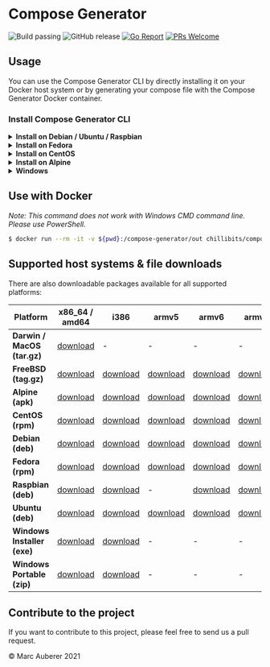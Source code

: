 # Compose Generator
![Build passing](https://github.com/marcauberer/compose-generator/workflows/Go%20CI/badge.svg)
![GitHub release](https://img.shields.io/github/v/release/marcauberer/compose-generator?include_prereleases)
[![Go Report](https://goreportcard.com/badge/github.com/marcauberer/compose-generator)](https://goreportcard.com/report/github.com/marcauberer/compose-generator)
[![PRs Welcome](https://img.shields.io/badge/PRs-welcome-brightgreen.svg?style=flat-square)](http://makeapullrequest.com)

## Usage
You can use the Compose Generator CLI by directly installing it on your Docker host system or by generating your compose file with the Compose Generator Docker container.

### Install Compose Generator CLI
<details><summary><b>Install on Debian / Ubuntu / Raspbian</b></summary>
<p>

### Install
```sh
$ sudo apt-get update
$ sudo apt-get install apt-transport-https ca-certificates curl \
    gnupg-agent software-properties-common lsb-release
$ curl -fsSL https://repo.chillibits.com/artifactory/debian/gpg | \
    sudo apt-key add -
$ sudo add-apt-repository "deb https://repo.chillibits.com/artifactory/debian \
    $(lsb_release -cs) main"
$ sudo sudo apt-get update
$ sudo apt-get install compose-generator
```
### Use
```sh
$ compose-generator
```

</p>
</details>

<details><summary><b>Install on Fedora</b></summary>
<p>

### Install
```sh
$ sudo dnf -y install dnf-plugins-core
$ sudo dnf config-manager --add-repo \
    https://repo.chillibits.com/artifactory/rpm/chillibits.repo
$ sudo dnf install compose-generator
```
### Use
```sh
$ compose-generator
```

</p>
</details>

<details><summary><b>Install on CentOS</b></summary>
<p>

### Install
```sh
$ sudo yum install -y yum-utils
$ sudo yum-config-manager --add-repo \
    https://repo.chillibits.com/artifactory/rpm/chillibits.repo
$ sudo yum install compose-generator
```
### Use
```sh
$ compose-generator
```

</p>
</details>

<details><summary><b>Install on Alpine</b></summary>
<p>

### Install
```sh
$ apk update
$ sh -c "echo 'https://repo.chillibits.com/artifactory/alpine/$(cat \
    /etc/os-release | grep VERSION_ID | cut -d "=" -f2 | cut -d "." \
    -f1,2)/main'" >> /etc/apk/repositories
$ wget -O /etc/apk/keys/alpine.rsa.pub \
    https://repo.chillibits.com/artifactory/alpine/alpine.rsa.pub
$ apk add compose-generator
```
If there occure any errors on the last step, please try the following instead
```sh
$ apk add compose-generator --allow-untrusted
```
### Use
```sh
$ compose-generator
```

</p>
</details>

<details><summary><b>Windows</b></summary>
<p>

### Install
Compose Generator gets distributed for Windows via the new Windows package manager called [winget](https://github.com/microsoft/winget-cli). In the future, winget will be available for download in the Microsoft Store. Currently, the easiest way to install winget is, to download it manually from GitHub. Visit the [installation instruction](https://github.com/microsoft/winget-cli#installing-the-client) from Microsoft. <br>
As soon as the Windows package manager is installed on your Windows machine, you can open powershell and execute this installation command: <br>
```sh
$ winget install ChilliBits.ComposeGenerator
```
After installing Compose Generator, you should restart your powershell instance to make it reload the available commands.
### Use
```sh
$ compose-generator
```
    
</p>
</details>

## Use with Docker
*Note: This command does not work with Windows CMD command line. Please use PowerShell.*

```sh
$ docker run --rm -it -v ${pwd}:/compose-generator/out chillibits/compose-generator
```

## Supported host systems & file downloads
There are also downloadable packages available for all supported platforms:

| **Platform**                | **x86_64 / amd64**                                                                     | **i386**                                                                             | **armv5**                                                                              | **armv6**                                                                              | **armv7**                                                                              | **arm64**                                                                              |
|-----------------------------|----------------------------------------------------------------------------------------|--------------------------------------------------------------------------------------|----------------------------------------------------------------------------------------|----------------------------------------------------------------------------------------|----------------------------------------------------------------------------------------|----------------------------------------------------------------------------------------|
| **Darwin / MacOS (tar.gz)** | [download](../../releases/download/0.1.0/compose-generator_0.1.0_darwin_amd64.tar.gz)  | -                                                                                    | -                                                                                      | -                                                                                      | -                                                                                      | -                                                                                      |
| **FreeBSD (tag.gz)**        | [download](../../releases/download/0.1.0/compose-generator_0.1.0_freebsd_amd64.tar.gz) | [download](../../releases/download/0.1.0/compose-generator_0.1.0_freebsd_386.tar.gz) | [download](../../releases/download/0.1.0/compose-generator_0.1.0_freebsd_armv5.tar.gz) | [download](../../releases/download/0.1.0/compose-generator_0.1.0_freebsd_armv6.tar.gz) | [download](../../releases/download/0.1.0/compose-generator_0.1.0_freebsd_armv7.tar.gz) | [download](../../releases/download/0.1.0/compose-generator_0.1.0_freebsd_arm64.tar.gz) |
| **Alpine (apk)**            | [download](../../releases/download/0.1.0/compose-generator_0.1.0_linux_amd64.apk)      | [download](../../releases/download/0.1.0/compose-generator_0.1.0_linux_386.apk)      | [download](../../releases/download/0.1.0/compose-generator_0.1.0_linux_armv5.apk)      | [download](../../releases/download/0.1.0/compose-generator_0.1.0_linux_armv6.apk)      | [download](../../releases/download/0.1.0/compose-generator_0.1.0_linux_armv7.apk)      | [download](../../releases/download/0.1.0/compose-generator_0.1.0_linux_arm64.apk)      |
| **CentOS (rpm)**            | [download](../../releases/download/0.1.0/compose-generator_0.1.0_linux_amd64.rpm)      | [download](../../releases/download/0.1.0/compose-generator_0.1.0_linux_386.rpm)      | [download](../../releases/download/0.1.0/compose-generator_0.1.0_linux_armv5.rpm)      | [download](../../releases/download/0.1.0/compose-generator_0.1.0_linux_armv6.rpm)      | [download](../../releases/download/0.1.0/compose-generator_0.1.0_linux_armv7.rpm)      | [download](../../releases/download/0.1.0/compose-generator_0.1.0_linux_arm64.rpm)      |
| **Debian (deb)**            | [download](../../releases/download/0.1.0/compose-generator_0.1.0_linux_amd64.deb)      | [download](../../releases/download/0.1.0/compose-generator_0.1.0_linux_386.deb)      | [download](../../releases/download/0.1.0/compose-generator_0.1.0_linux_armv5.deb)      | [download](../../releases/download/0.1.0/compose-generator_0.1.0_linux_armv6.deb)      | [download](../../releases/download/0.1.0/compose-generator_0.1.0_linux_armv7.deb)      | [download](../../releases/download/0.1.0/compose-generator_0.1.0_linux_arm64.deb)      |
| **Fedora (rpm)**            | [download](../../releases/download/0.1.0/compose-generator_0.1.0_linux_amd64.rpm)      | [download](../../releases/download/0.1.0/compose-generator_0.1.0_linux_386.rpm)      | [download](../../releases/download/0.1.0/compose-generator_0.1.0_linux_armv5.rpm)      | [download](../../releases/download/0.1.0/compose-generator_0.1.0_linux_armv6.rpm)      | [download](../../releases/download/0.1.0/compose-generator_0.1.0_linux_armv7.rpm)      | [download](../../releases/download/0.1.0/compose-generator_0.1.0_linux_arm64.rpm)      |
| **Raspbian (deb)**          | [download](../../releases/download/0.1.0/compose-generator_0.1.0_linux_amd64.deb)      | [download](../../releases/download/0.1.0/compose-generator_0.1.0_linux_386.deb)      | -                                                                                      | [download](../../releases/download/0.1.0/compose-generator_0.1.0_linux_armv6.deb)      | [download](../../releases/download/0.1.0/compose-generator_0.1.0_linux_armv7.deb)      | [download](../../releases/download/0.1.0/compose-generator_0.1.0_linux_arm64.deb)      |
| **Ubuntu (deb)**            | [download](../../releases/download/0.1.0/compose-generator_0.1.0_linux_amd64.deb)      | [download](../../releases/download/0.1.0/compose-generator_0.1.0_linux_386.deb)      | [download](../../releases/download/0.1.0/compose-generator_0.1.0_linux_armv5.deb)      | [download](../../releases/download/0.1.0/compose-generator_0.1.0_linux_armv6.deb)      | [download](../../releases/download/0.1.0/compose-generator_0.1.0_linux_armv7.deb)      | [download](../../releases/download/0.1.0/compose-generator_0.1.0_linux_arm64.deb)      |
| **Windows Installer (exe)** | [download](../../releases/download/0.1.0/ComposeGenerator_0.1.0_x64_Setup.exe)         | [download](../../releases/download/0.1.0/ComposeGenerator_0.1.0_x86_Setup.exe)       | -                                                                                      | -                                                                                      | -                                                                                      | -                                                                                      |
| **Windows Portable (zip)**  | [download](../../releases/download/0.1.0/compose-generator_0.1.0_windows_amd64.zip)    | [download](../../releases/download/0.1.0/compose-generator_0.1.0_windows_386.zip)    | -                                                                                      | -                                                                                      | -                                                                                      | -                                                                                      |

## Contribute to the project
If you want to contribute to this project, please feel free to send us a pull request.

© Marc Auberer 2021